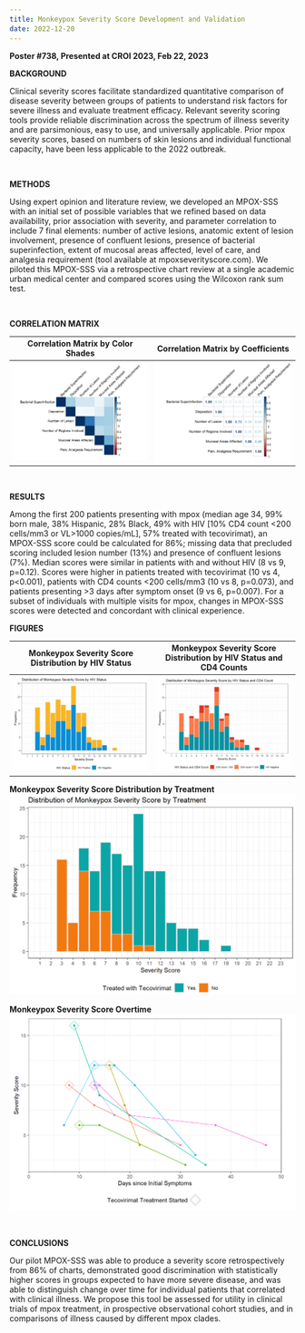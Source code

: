 ```yaml
---
title: Monkeypox Severity Score Development and Validation
date: 2022-12-20
---
```

**Poster #738, Presented at CROI 2023, Feb 22, 2023**
<br>

**BACKGROUND**

Clinical severity scores facilitate standardized quantitative comparison of disease severity between groups of patients to understand risk factors for severe illness and evaluate treatment efficacy. Relevant severity scoring tools provide reliable discrimination across the spectrum of illness severity and are parsimonious, easy to use, and universally applicable. Prior mpox severity scores, based on numbers of skin lesions and individual functional capacity, have been less applicable to the 2022 outbreak.

<br>


**METHODS**

Using expert opinion and literature review, we developed an MPOX-SSS with an initial set of possible variables that we refined based on data availability, prior association with severity, and parameter correlation to include 7 final elements: number of active lesions, anatomic extent of lesion involvement, presence of confluent lesions, presence of bacterial superinfection, extent of mucosal areas affected, level of care, and analgesia requirement (tool available at mpoxseverityscore.com). We piloted this MPOX-SSS via a retrospective chart review at a single academic urban medical center and compared scores using the Wilcoxon rank sum test.

<br>

**CORRELATION MATRIX**

Correlation Matrix by Color Shades     |  Correlation Matrix by Coefficients
:-------------------------:|:-------------------------:
![**Matrix 1A: Monkeypox Severity Score Correlation Matrix 1**](Matrix_1A.png)  |  ![**Matrix 1B: Monkeypox Severity Score Correlation Matrix 2**](Matrix_1B.png)


<br>

**RESULTS**

Among the first 200 patients presenting with mpox (median age 34, 99% born male, 38% Hispanic, 28% Black, 49% with HIV [10% CD4 count <200 cells/mm3 or VL>1000 copies/mL], 57% treated with tecovirimat), an MPOX-SSS score could be calculated for 86%; missing data that precluded scoring included lesion number (13%) and presence of confluent lesions (7%). Median scores were similar in patients with and without HIV (8 vs 9, p=0.12). Scores were higher in patients treated with tecovirimat (10 vs 4, p<0.001), patients with CD4 counts <200 cells/mm3 (10 vs 8, p=0.073), and patients presenting >3 days after symptom onset (9 vs 6, p=0.007). For a subset of individuals with multiple visits for mpox, changes in MPOX-SSS scores were detected and concordant with clinical experience.


**FIGURES**

Monkeypox Severity Score Distribution by HIV Status   |  Monkeypox Severity Score Distribution by HIV Status and CD4 Counts
:-------------------------:|:-------------------------:
![**Figure 1C: Monkeypox Severity Score Distribution by HIV Status**](Figure_1C.png)  |  ![**Figure 1A: Monkeypox Severity Score Distribution by Treatment**](Figure_1A.png)

**Monkeypox Severity Score Distribution by Treatment**
![**Figure 1D: Monkeypox Severity Score Distribution by Treatment**](Figure_1D.png)

**Monkeypox Severity Score Overtime**
![**Figure 1B: Monkeypox Severity Score Overtime**](Figure_1B.png)

<br>

**CONCLUSIONS**

Our pilot MPOX-SSS was able to produce a severity score retrospectively from 86% of charts, demonstrated good discrimination with statistically higher scores in groups expected to have more severe disease, and was able to distinguish change over time for individual patients that correlated with clinical illness. We propose this tool be assessed for utility in clinical trials of mpox treatment, in prospective observational cohort studies, and in comparisons of illness caused by different mpox clades.


